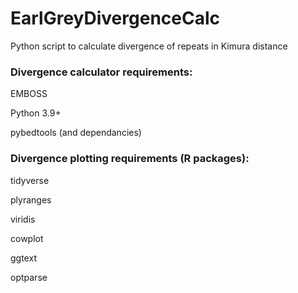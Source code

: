 # EarlGreyDivergenceCalc
Python script to calculate divergence of repeats in Kimura distance

### Divergence calculator requirements:

EMBOSS

Python 3.9+

pybedtools (and dependancies)

### Divergence plotting requirements (R packages):

tidyverse

plyranges

viridis

cowplot

ggtext

optparse
